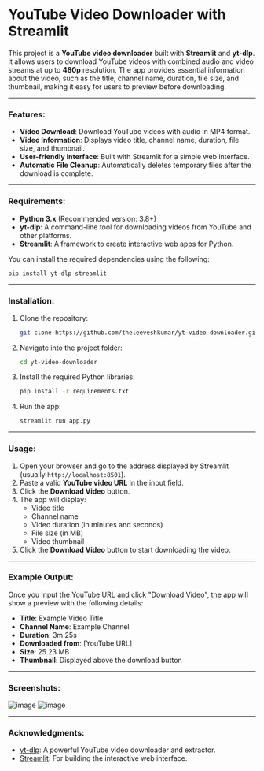 # YouTube Video Downloader with Streamlit

This project is a **YouTube video downloader** built with **Streamlit** and **yt-dlp**. It allows users to download YouTube videos with combined audio and video streams at up to **480p** resolution. The app provides essential information about the video, such as the title, channel name, duration, file size, and thumbnail, making it easy for users to preview before downloading.

---

### Features:
- **Video Download**: Download YouTube videos with audio in MP4 format.
- **Video Information**: Displays video title, channel name, duration, file size, and thumbnail.
- **User-friendly Interface**: Built with Streamlit for a simple web interface.
- **Automatic File Cleanup**: Automatically deletes temporary files after the download is complete.

---

### Requirements:
- **Python 3.x** (Recommended version: 3.8+)
- **yt-dlp**: A command-line tool for downloading videos from YouTube and other platforms.
- **Streamlit**: A framework to create interactive web apps for Python.

You can install the required dependencies using the following:

```bash
pip install yt-dlp streamlit
```

---

### Installation:
1. Clone the repository:
   ```bash
   git clone https://github.com/theleeveshkumar/yt-video-downloader.git
   ```
2. Navigate into the project folder:
   ```bash
   cd yt-video-downloader
   ```
3. Install the required Python libraries:
   ```bash
   pip install -r requirements.txt
   ```
4. Run the app:
   ```bash
   streamlit run app.py
   ```

---

### Usage:
1. Open your browser and go to the address displayed by Streamlit (usually `http://localhost:8501`).
2. Paste a valid **YouTube video URL** in the input field.
3. Click the **Download Video** button.
4. The app will display:
   - Video title
   - Channel name
   - Video duration (in minutes and seconds)
   - File size (in MB)
   - Video thumbnail
5. Click the **Download Video** button to start downloading the video.

---

### Example Output:
Once you input the YouTube URL and click "Download Video", the app will show a preview with the following details:
- **Title**: Example Video Title
- **Channel Name**: Example Channel
- **Duration**: 3m 25s
- **Downloaded from**: [YouTube URL]
- **Size**: 25.23 MB
- **Thumbnail**: Displayed above the download button

---

### Screenshots:
![image](https://github.com/user-attachments/assets/925f0134-bf10-4aa0-ad4a-ea99465d830d)
![image](https://github.com/user-attachments/assets/a7a6a9ae-6cfa-4a7e-89c8-1a2f9943a9f7)

---

### Acknowledgments:
- [yt-dlp](https://github.com/yt-dlp/yt-dlp): A powerful YouTube video downloader and extractor.
- [Streamlit](https://streamlit.io/): For building the interactive web interface.
